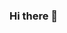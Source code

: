 ### Hi there 👋

<!--
**deanhadzi/deanhadzi** is a ✨ _special_ ✨ repository because its `README.md` (this file) appears on your GitHub profile.

Here are some ideas to get you started:

- 🔭 I’m currently working on ... https://github.com/deanhadzi/gmt_panzer_calculator
- 🌱 I’m currently learning ... PostgreSQL
- 👯 I’m looking to collaborate on ... Fun Data Science project, that somehow involves boardgames.
- 🤔 I’m looking for help with ... AWS
- 💬 Ask me about ... Anything
- 📫 How to reach me: ... deanhadzi82@gmail.com
- ⚡ Fun fact: ... I LOVE to play boardgames!
-->
